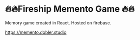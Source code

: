 # 🔥🔥Fireship Memento Game 🔥🔥

Memory game created in React. Hosted on firebase.

https://memento.dobler.studio
